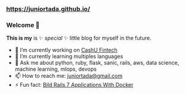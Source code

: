 ### https://juniortada.github.io/

### Welcome 👋

**This is my** is ✨ _special_ ✨ little blog for myself in the future.

- 🔭 I’m currently working on [CashU Fintech](https://www.cashu.com.br/)
- 🌱 I’m currently learning multiples languages
- 💬 Ask me about python, ruby, flask, sanic, rails, aws, data science, machine learning, mlops, devops
- 📫 How to reach me: juniortada@gmail.com
- ⚡ Fun fact: [Bild Rails 7 Applications With Docker](https://github.com/juniortada/juniortada/blob/main/posts/build_rails_7_applications_with_docker.md)
